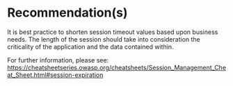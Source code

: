# Recommendation(s)

It is best practice to shorten session timeout values based upon business needs. The length of the session should take into consideration the criticality of the application and the data contained within.

For further information, please see:
<https://cheatsheetseries.owasp.org/cheatsheets/Session_Management_Cheat_Sheet.html#session-expiration>
